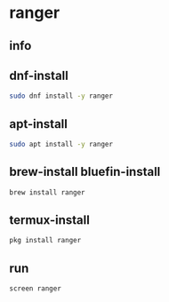 # ranger

## info

## dnf-install
```sh
sudo dnf install -y ranger
```

## apt-install
```sh
sudo apt install -y ranger
```

## brew-install bluefin-install
```sh
brew install ranger
```

## termux-install
```sh
pkg install ranger
```

## run
```sh
screen ranger
```
